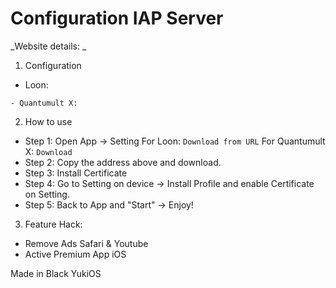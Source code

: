 # Configuration IAP Server

_Website details: _

1. Configuration
- Loon: 
``````
- Quantumult X: 
``````

2. How to use
- Step 1: Open App -> Setting
For Loon: `Download from URL`
For Quantumult X: `Download`
- Step 2: Copy the address above and download.
- Step 3: Install Certificate 
- Step 4: Go to Setting on device -> Install Profile and enable Certificate on Setting.
- Step 5: Back to App and "Start" -> Enjoy!

3. Feature Hack:
- Remove Ads Safari & Youtube
- Active Premium App iOS

Made in Black YukiOS
